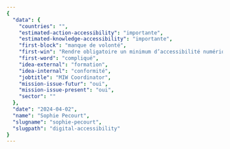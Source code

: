 ```yaml
---
{
  "data": {
    "countries": "",
    "estimated-action-accessibility": "importante",
    "estimated-knowledge-accessibility": "importante",
    "first-block": "manque de volonté",
    "first-win": "Rendre obligatoire un minimum d’accessibilité numérique",
    "first-word": "compliqué",
    "idea-external": "formation",
    "idea-internal": "conformité",
    "jobtitle": "MIW Coordinator",
    "mission-issue-futur": "oui",
    "mission-issue-present": "oui",
    "sector": ""
  },
  "date": "2024-04-02",
  "name": "Sophie Pecourt",
  "slugname": "sophie-pecourt",
  "slugpath": "digital-accessibility"
}
---
```

